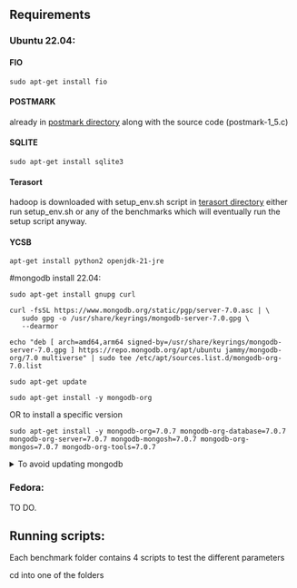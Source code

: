 ## Requirements
### Ubuntu 22.04:

#### FIO
```
sudo apt-get install fio
```
#### POSTMARK
already in [postmark directory](postmark_tests/postmark/) along with the source code (postmark-1_5.c)

#### SQLITE
```
sudo apt-get install sqlite3
```

#### Terasort
hadoop is downloaded with setup_env.sh script in [terasort directory](terasort_tests/terasort_datadir)
either run setup_env.sh or any of the benchmarks which will eventually run the setup script anyway.

#### YCSB
```
apt-get install python2 openjdk-21-jre
```
#mongodb install 22.04:


```
sudo apt-get install gnupg curl
```
```
curl -fsSL https://www.mongodb.org/static/pgp/server-7.0.asc | \
   sudo gpg -o /usr/share/keyrings/mongodb-server-7.0.gpg \
   --dearmor
```
```
echo "deb [ arch=amd64,arm64 signed-by=/usr/share/keyrings/mongodb-server-7.0.gpg ] https://repo.mongodb.org/apt/ubuntu jammy/mongodb-org/7.0 multiverse" | sudo tee /etc/apt/sources.list.d/mongodb-org-7.0.list 
```
```
sudo apt-get update
```
```
sudo apt-get install -y mongodb-org
```
OR to install a specific version

```
sudo apt-get install -y mongodb-org=7.0.7 mongodb-org-database=7.0.7 mongodb-org-server=7.0.7 mongodb-mongosh=7.0.7 mongodb-org-mongos=7.0.7 mongodb-org-tools=7.0.7
```

<details>
  <summary>To avoid updating mongodb </summary>

    ```
    echo "mongodb-org hold" | sudo dpkg --set-selections
    echo "mongodb-org-database hold" | sudo dpkg --set-selections
    echo "mongodb-org-server hold" | sudo dpkg --set-selections
    echo "mongodb-mongosh hold" | sudo dpkg --set-selections
    echo "mongodb-org-mongos hold" | sudo dpkg --set-selections
    echo "mongodb-org-tools hold" | sudo dpkg --set-selections
    ```
</details>

### Fedora:

TO DO.

## Running scripts:

Each benchmark folder contains 4 scripts to test the different parameters

cd into one of the folders 
